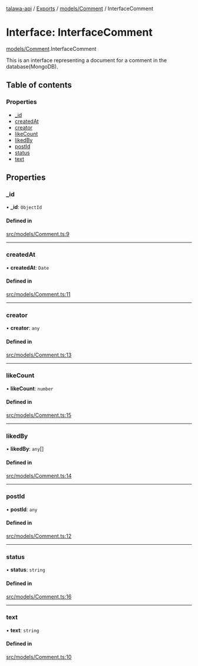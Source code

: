[talawa-api](../README.md) / [Exports](../modules.md) / [models/Comment](../modules/models_Comment.md) / InterfaceComment

# Interface: InterfaceComment

[models/Comment](../modules/models_Comment.md).InterfaceComment

This is an interface representing a document for a comment in the database(MongoDB).

## Table of contents

### Properties

- [\_id](models_Comment.InterfaceComment.md#_id)
- [createdAt](models_Comment.InterfaceComment.md#createdat)
- [creator](models_Comment.InterfaceComment.md#creator)
- [likeCount](models_Comment.InterfaceComment.md#likecount)
- [likedBy](models_Comment.InterfaceComment.md#likedby)
- [postId](models_Comment.InterfaceComment.md#postid)
- [status](models_Comment.InterfaceComment.md#status)
- [text](models_Comment.InterfaceComment.md#text)

## Properties

### \_id

• **\_id**: `ObjectId`

#### Defined in

[src/models/Comment.ts:9](https://github.com/Nitya-Pasrija/talawa-api/blob/faae1c9/src/models/Comment.ts#L9)

___

### createdAt

• **createdAt**: `Date`

#### Defined in

[src/models/Comment.ts:11](https://github.com/Nitya-Pasrija/talawa-api/blob/faae1c9/src/models/Comment.ts#L11)

___

### creator

• **creator**: `any`

#### Defined in

[src/models/Comment.ts:13](https://github.com/Nitya-Pasrija/talawa-api/blob/faae1c9/src/models/Comment.ts#L13)

___

### likeCount

• **likeCount**: `number`

#### Defined in

[src/models/Comment.ts:15](https://github.com/Nitya-Pasrija/talawa-api/blob/faae1c9/src/models/Comment.ts#L15)

___

### likedBy

• **likedBy**: `any`[]

#### Defined in

[src/models/Comment.ts:14](https://github.com/Nitya-Pasrija/talawa-api/blob/faae1c9/src/models/Comment.ts#L14)

___

### postId

• **postId**: `any`

#### Defined in

[src/models/Comment.ts:12](https://github.com/Nitya-Pasrija/talawa-api/blob/faae1c9/src/models/Comment.ts#L12)

___

### status

• **status**: `string`

#### Defined in

[src/models/Comment.ts:16](https://github.com/Nitya-Pasrija/talawa-api/blob/faae1c9/src/models/Comment.ts#L16)

___

### text

• **text**: `string`

#### Defined in

[src/models/Comment.ts:10](https://github.com/Nitya-Pasrija/talawa-api/blob/faae1c9/src/models/Comment.ts#L10)
